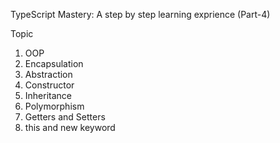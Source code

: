 TypeScript Mastery: A step by step learning exprience     (Part-4)





Topic

1. OOP
2. Encapsulation
3. Abstraction
4. Constructor
5. Inheritance
6. Polymorphism
7. Getters and Setters
8. this and new keyword